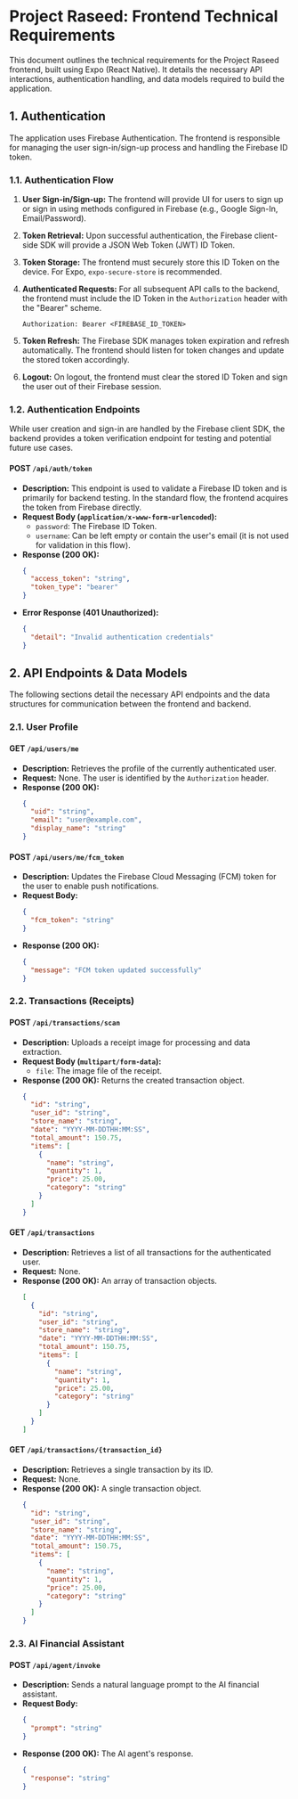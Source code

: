 # Project Raseed: Frontend Technical Requirements

This document outlines the technical requirements for the Project Raseed frontend, built using Expo (React Native). It details the necessary API interactions, authentication handling, and data models required to build the application.

## 1. Authentication

The application uses Firebase Authentication. The frontend is responsible for managing the user sign-in/sign-up process and handling the Firebase ID token.

### 1.1. Authentication Flow

1.  **User Sign-in/Sign-up:** The frontend will provide UI for users to sign up or sign in using methods configured in Firebase (e.g., Google Sign-In, Email/Password).
2.  **Token Retrieval:** Upon successful authentication, the Firebase client-side SDK will provide a JSON Web Token (JWT) ID Token.
3.  **Token Storage:** The frontend must securely store this ID Token on the device. For Expo, `expo-secure-store` is recommended.
4.  **Authenticated Requests:** For all subsequent API calls to the backend, the frontend must include the ID Token in the `Authorization` header with the "Bearer" scheme.

    ```
    Authorization: Bearer <FIREBASE_ID_TOKEN>
    ```
5.  **Token Refresh:** The Firebase SDK manages token expiration and refresh automatically. The frontend should listen for token changes and update the stored token accordingly.
6.  **Logout:** On logout, the frontend must clear the stored ID Token and sign the user out of their Firebase session.

### 1.2. Authentication Endpoints

While user creation and sign-in are handled by the Firebase client SDK, the backend provides a token verification endpoint for testing and potential future use cases.

#### POST `/api/auth/token`

*   **Description:** This endpoint is used to validate a Firebase ID token and is primarily for backend testing. In the standard flow, the frontend acquires the token from Firebase directly.
*   **Request Body (`application/x-www-form-urlencoded`):**
    *   `password`: The Firebase ID Token.
    *   `username`: Can be left empty or contain the user's email (it is not used for validation in this flow).
*   **Response (200 OK):**
    ```json
    {
      "access_token": "string",
      "token_type": "bearer"
    }
    ```
*   **Error Response (401 Unauthorized):**
    ```json
    {
      "detail": "Invalid authentication credentials"
    }
    ```

## 2. API Endpoints & Data Models

The following sections detail the necessary API endpoints and the data structures for communication between the frontend and backend.

### 2.1. User Profile

#### GET `/api/users/me`

*   **Description:** Retrieves the profile of the currently authenticated user.
*   **Request:** None. The user is identified by the `Authorization` header.
*   **Response (200 OK):**
    ```json
    {
      "uid": "string",
      "email": "user@example.com",
      "display_name": "string"
    }
    ```

#### POST `/api/users/me/fcm_token`

*   **Description:** Updates the Firebase Cloud Messaging (FCM) token for the user to enable push notifications.
*   **Request Body:**
    ```json
    {
      "fcm_token": "string"
    }
    ```
*   **Response (200 OK):**
    ```json
    {
      "message": "FCM token updated successfully"
    }
    ```

### 2.2. Transactions (Receipts)

#### POST `/api/transactions/scan`

*   **Description:** Uploads a receipt image for processing and data extraction.
*   **Request Body (`multipart/form-data`):**
    *   `file`: The image file of the receipt.
*   **Response (200 OK):** Returns the created transaction object.
    ```json
    {
      "id": "string",
      "user_id": "string",
      "store_name": "string",
      "date": "YYYY-MM-DDTHH:MM:SS",
      "total_amount": 150.75,
      "items": [
        {
          "name": "string",
          "quantity": 1,
          "price": 25.00,
          "category": "string"
        }
      ]
    }
    ```

#### GET `/api/transactions`

*   **Description:** Retrieves a list of all transactions for the authenticated user.
*   **Request:** None.
*   **Response (200 OK):** An array of transaction objects.
    ```json
    [
      {
        "id": "string",
        "user_id": "string",
        "store_name": "string",
        "date": "YYYY-MM-DDTHH:MM:SS",
        "total_amount": 150.75,
        "items": [
          {
            "name": "string",
            "quantity": 1,
            "price": 25.00,
            "category": "string"
          }
        ]
      }
    ]
    ```

#### GET `/api/transactions/{transaction_id}`

*   **Description:** Retrieves a single transaction by its ID.
*   **Request:** None.
*   **Response (200 OK):** A single transaction object.
    ```json
    {
      "id": "string",
      "user_id": "string",
      "store_name": "string",
      "date": "YYYY-MM-DDTHH:MM:SS",
      "total_amount": 150.75,
      "items": [
        {
          "name": "string",
          "quantity": 1,
          "price": 25.00,
          "category": "string"
        }
      ]
    }
    ```

### 2.3. AI Financial Assistant

#### POST `/api/agent/invoke`

*   **Description:** Sends a natural language prompt to the AI financial assistant.
*   **Request Body:**
    ```json
    {
      "prompt": "string"
    }
    ```
*   **Response (200 OK):** The AI agent's response.
    ```json
    {
      "response": "string"
    }
    ```
